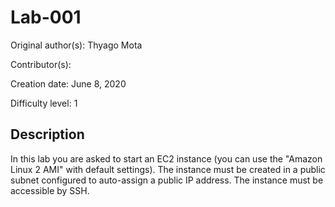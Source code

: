 # Lab-001

Original author(s): Thyago Mota

Contributor(s):

Creation date: June 8, 2020

Difficulty level: 1

## Description
In this lab you are asked to start an EC2 instance (you can use the "Amazon Linux 2 AMI" with default settings).  The instance must be created in a public subnet configured to auto-assign a public IP address.  The instance must be accessible by SSH.
